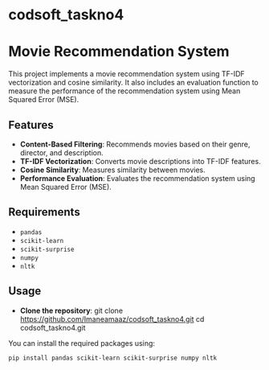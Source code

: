 # codsoft_taskno4

# Movie Recommendation System

This project implements a movie recommendation system using TF-IDF vectorization and cosine similarity. It also includes an evaluation function to measure the performance of the recommendation system using Mean Squared Error (MSE).

## Features

- **Content-Based Filtering**: Recommends movies based on their genre, director, and description.
- **TF-IDF Vectorization**: Converts movie descriptions into TF-IDF features.
- **Cosine Similarity**: Measures similarity between movies.
- **Performance Evaluation**: Evaluates the recommendation system using Mean Squared Error (MSE).

## Requirements

- `pandas`
- `scikit-learn`
- `scikit-surprise`
- `numpy`
- `nltk`

## Usage

- **Clone the repository**:
git clone https://github.com/Imaneamaaz/codsoft_taskno4.git
cd codsoft_taskno4.git



You can install the required packages using:
```bash
pip install pandas scikit-learn scikit-surprise numpy nltk

